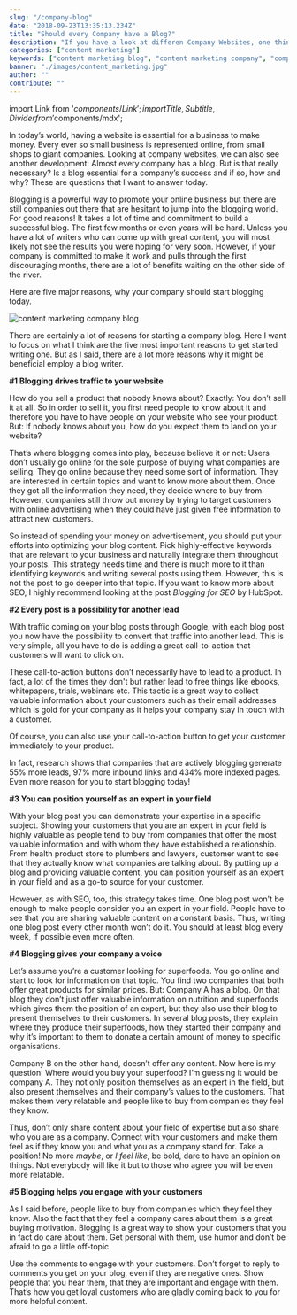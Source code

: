 ```yaml
---
slug: "/company-blog"
date: "2018-09-23T13:35:13.234Z"
title: "Should every Company have a Blog?"
description: "If you have a look at differen Company Websites, one thing stands out: Almost all of them have a blog. But is it really necessary for a Company to have a Blog? I will answer this question..."
categories: ["content marketing"]
keywords: ["content marketing blog", "content marketing company", "company blog"]
banner: "./images/content_marketing.jpg"
author: ""
contribute: ""
---
```


import Link from '$components/Link';
import { Title, Subtitle, Divider } from '$components/mdx';

In today’s world, having a website is essential for a business to make money. Every ever so small business is represented online, from small shops to giant companies. Looking at company websites, we can also see another development: Almost every company has a blog. But is that really necessary? Is a blog essential for a company’s success and if so, how and why? These are questions that I want to answer today.

Blogging is a powerful way to promote your online business but there are still companies out there that are hesitant to jump into the blogging world. For good reasons! It takes a lot of time and commitment to build a successful blog. The first few months or even years will be hard. Unless you have a lot of writers who can come up with great content, you will most likely not see the results you were hoping for very soon. However, if your company is committed to make it work and pulls through the first discouraging months, there are a lot of benefits waiting on the other side of the river. 

Here are five major reasons, why your company should start blogging today.

![content marketing company blog](./images/content_marketing_blog.jpg)

<Title id="reasons-for-company-blog">Top 5 Reasons for having a Company Blog</Title>

There are certainly a lot of reasons for starting a company blog. Here I want to focus on what I think are the five most important reasons to get started writing one. But as I said, there are a lot more reasons why it might be beneficial employ a blog writer.  

**#1 Blogging drives traffic to your website**

How do you sell a product that nobody knows about? Exactly: You don’t sell it at all. So in order to sell it, you first need people to know about it and therefore you have to have people on your website who see your product. But: If nobody knows about you, how do you expect them to land on your website? 

That’s where blogging comes into play, because believe it or not: Users don’t usually go online for the sole purpose of buying what companies are selling. They go online because they need some sort of information. They are interested in certain topics and want to know more about them. Once they got all the information they need, they decide where to buy from. However, companies still throw out money by trying to target customers with online advertising when they could have just given free information to attract new customers. 

So instead of spending your money on advertisement, you should put your efforts into optimizing your blog content. Pick highly-effective keywords that are relevant to your business and naturally integrate them throughout your posts. This strategy needs time and there is much more to it than identifying keywords and writing several posts using them. However, this is not the post to go deeper into that topic. If you want to know more about SEO, I highly recommend looking at the post *Blogging for SEO* by <Link to="https://blog.hubspot.com/marketing/blogging-for-seo">HubSpot</Link>.

**#2 Every post is a possibility for another lead**

With traffic coming on your blog posts through Google, with each blog post you now have the possibility to convert that traffic into another lead. This is very simple, all you have to do is adding a great call-to-action that customers will want to click on. 

These call-to-action buttons don’t necessarily have to lead to a product. In fact, a lot of the times they don't but rather lead to free things like ebooks, whitepapers, trials, webinars etc. This tactic is a great way to collect valuable information about your customers such as their email addresses which is gold for your company as it helps your company stay in touch with a customer.

Of course, you can also use your call-to-action button to get your customer immediately to your product. 

In fact, research shows that companies that are actively blogging generate 55% more leads, 97% more inbound links and 434% more indexed pages. Even more reason for you to start blogging today!

**#3 You can position yourself as an expert in your field**

With your blog post you can demonstrate your expertise in a specific subject. Showing your customers that you are an expert in your field is highly valuable as people tend to buy from companies that offer the most valuable information and with whom they have established a relationship. From health product store to plumbers and lawyers, customer want to see that they actually know what companies are talking about. By putting up a blog and providing valuable content, you can position yourself as an expert in your field and as a go-to source for your customer. 

However, as with SEO, too, this strategy takes time. One blog post won't be enough to make people consider you an expert in your field. People have to see that you are sharing valuable content on a constant basis. Thus, writing one blog post every other month won’t do it. You should at least blog every week, if possible even more often. 

**#4 Blogging gives your company a voice**

Let’s assume you’re a customer looking for superfoods. You go online and start to look for information on that topic. You find two companies that both offer great products for similar prices. But: Company A has a blog. On that blog they don’t just offer valuable information on nutrition and superfoods which gives them the position of an expert, but they also use their blog to present themselves to their customers. In several blog posts, they explain where they produce their superfoods, how they started their company and why it’s important to them to donate a certain amount of money to specific organisations. 

Company B on the other hand, doesn’t offer any content. Now here is my question: Where would you buy your superfood? I’m guessing it would be company A. They not only position themselves as an expert in the field, but also present themselves and their company’s values to the customers. That makes them very relatable and people like to buy from companies they feel they know. 

Thus, don’t only share content about your field of expertise but also share who you are as a company. Connect with your customers and make them feel as if they know you and what you as a company stand for. Take a position! No more *maybe*, or *I feel like*, be bold, dare to have an opinion on things. Not everybody will like it  but to those who agree you will be even more relatable.

**#5 Blogging helps you engage with your customers**

As I said before, people like to buy from companies which they feel they know. Also the fact that they feel a company cares about them is a great buying motivation. Blogging is a great way to show your customers that you in fact do care about them. Get personal with them, use humor and don’t be afraid to go a little off-topic. 

Use the comments to engage with your customers. Don’t forget to reply to comments you get on your blog, even if they are negative ones. Show people that you hear them, that they are important and engage with them. That’s how you get loyal customers who are gladly coming back to you for more helpful content. 

